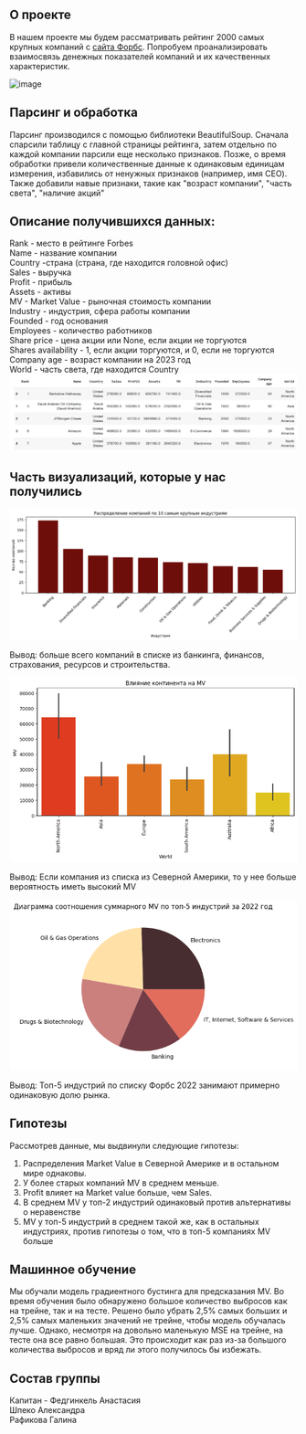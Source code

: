## О проекте
В нашем проекте мы будем рассматривать рейтинг 2000 самых крупных компаний с [сайта Форбс](https://www.forbes.com/consent/ketch/?toURL=https://www.forbes.com/lists/global2000/). 
Попробуем проанализировать взаимосвязь денежных показателей компаний и их качественных характеристик.

![image](https://github.com/shushenka/Capybaras/assets/133579116/bbfddf4f-e3c3-42cd-afde-8e2eed83a26f)
## Парсинг и обработка
Парсинг производился с помощью библиотеки BeautifulSoup. Сначала спарсили таблицу с главной страницы рейтинга, затем отдельно по каждой компании парсили еще несколько признаков. Позже, о время обработки привели количественные данные к одинаковым единицам измерения, избавились от ненужных признаков (например, имя CEO). Также добавили навые признаки, такие как "возраст компании", "часть света", "наличие акций"

## Описание получившихся данных:
Rank - место в рейтинге Forbes\
Name - название компании\
Country -страна (страна, где находится головной офис)\
Sales - выручка\
Profit - прибыль\
Assets - активы\
MV - Market Value - рыночная стоимость компании\
Industry - индустрия, сфера работы компании\
Founded - год основания\
Employees - количество работников\
Share price - цена акции или None, если акции не торгуются\
Shares availability - 1, если акции торгуются, и 0, если не торгуются\
Company age - возраст компании на 2023 год\
World - часть света, где находится Country
![image](https://github.com/shushenka/Capybaras/blob/main/для%20ридми/таблица.png)

##  Часть визуализаций, которые у нас получились
![image](https://github.com/shushenka/Capybaras/blob/main/для%20ридми/по%20индустриям.png)

Вывод: больше всего компаний в списке из банкинга, финансов, страхования, ресурсов и строительства.

![image](https://github.com/shushenka/Capybaras/blob/main/для%20ридми/по%20континентам.png)

Вывод: Если компания из списка из Северной Америки, то у нее больше вероятность иметь высокий MV

![image](https://github.com/shushenka/Capybaras/blob/main/для%20ридми/топ%205%20индустрий.png)

Вывод: Топ-5 индустрий по списку Форбс 2022 занимают примерно одинаковую долю рынка.

## Гипотезы
Рассмотрев данные, мы выдвинули следующие гипотезы:
1. Распределения Market Value в Северной Америке и в остальном мире однаковы.
2. У более старых компаний MV в среднем меньше.
3. Profit влияет на Market value больше, чем Sales.
4. В среднем MV у топ-2 индустрий одинаковый против альтернативы о неравенстве
5. MV у топ-5 индустрий в среднем такой же, как в остальных индустриях, против гипотезы о том, что в топ-5 компаниях MV больше

## Машинное обучение
Мы обучали модель градиентного бустинга для предсказания MV. Во время обучения было обнаружено большое количество выбросов как на трейне, так и на тесте. Решено было убрать 2,5% самых больших и 2,5% самых маленьких значений не трейне, чтобы модель обучалась лучше. Однако, несмотря на довольно маленькую MSE на трейне, на тесте она все равно большая. Это происходит как раз из-за большого количества выбросов и вряд ли этого получилось бы избежать.

## Состав группы
Капитан - Федгинкель Анастасия\
Шпеко Александра\
Рафикова Галина
